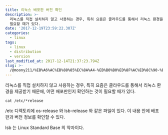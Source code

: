 ```yaml
---
title: 리눅스 배포판 버전 확인
description: >-
  리눅스를 직접 설치하지 않고 사용하는 경우, 특히 요즘은 클라우드를 통해서 리눅스 환경을 제공받기 때문에, 어떤 배포판인지 확인하는 것이
  필요할 때가 있다.
date: '2017-12-19T23:59:22.307Z'
categories:
  - linux
tags:
  - linux
  - distribution
  - version
last_modified_at: 2017-12-14T21:37:23.794Z
slug: >-
  /@moony211/%EB%A6%AC%EB%88%85%EC%8A%A4-%EB%B0%B0%ED%8F%AC%ED%8C%90-%EB%B2%84%EC%A0%84-%ED%99%95%EC%9D%B8-ad5e353e8daf
---
```


리눅스를 직접 설치하지 않고 사용하는 경우, 특히 요즘은 클라우드를 통해서 리눅스 환경을 제공받기 때문에, 어떤 배포판인지 확인하는 것이 필요할 때가 있다.

```
cat /etc/*release
```

/etc 디렉토리에 os-release 와 lsb-release 와 같은 파일이 있다. 이 내용 안에 배포판과 버전 정보를 확인할 수 있다.

lsb 는 Linux Standard Base 의 약자이다.